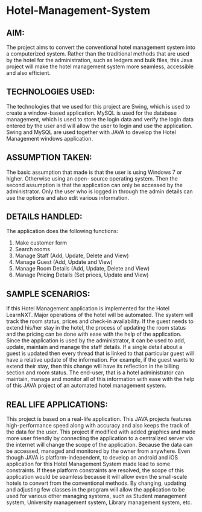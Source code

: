 # Hotel-Management-System

## AIM:
The project aims to convert the conventional hotel management system into a computerized system. Rather than the traditional methods that are used by the hotel for the administration, such as ledgers and bulk files, this Java project will make the hotel management system more seamless, accessible and also efficient.

## TECHNOLOGIES USED:
The technologies that we used for this project are Swing, which is used to create a window-based application. MySQL is used for the database management, which is used to store the login data and verify the login data entered by the user and will allow the user to login and use the application. Swing and MySQL are used together with JAVA to develop the Hotel Management windows application.

## ASSUMPTION TAKEN:
The basic assumption that made is that the user is using Windows 7 or higher. Otherwise using an open- source operating system.
Then the second assumption is that the application can only be accessed by the administrator. Only the user who is logged in through the admin details can use the options and also edit various information.

## DETAILS HANDLED:
The application does the following functions:
1. Make customer form
2. Search rooms
3. Manage Staff (Add, Update, Delete and View)
4. Manage Guest (Add, Update and View)
5. Manage Room Details (Add, Update, Delete and View)
6. Manage Pricing Details (Set prices, Update and View)

## SAMPLE SCENARIOS:
If this Hotel Management application is implemented for the Hotel LearnNXT. Major operations of the hotel will be automated. The system will track the room status, prices and check-in availability. If the guest needs to extend his/her stay in the hotel, the process of updating the room status and the pricing can be done with ease with the help of the application. Since the application is used by the administrator, it can be used to add, update, maintain and manage the staff details. If a single detail about a guest is updated then every thread that is linked to that particular guest will have a relative update of the information. For example, if the guest wants to extend their stay, then this change will
have its reflection in the billing section and room status. The end-user, that is a hotel administrator can
maintain, manage and monitor all of this information with ease with the help of this JAVA project of an
automated hotel management system.
## REAL LIFE APPLICATIONS:
This project is based on a real-life application. This JAVA projects features high-performance speed along
with accuracy and also keeps the track of the data for the user. This project if modified with added
graphics and made more user friendly by connecting the application to a centralized server via the
internet will change the scope of the application. Because the data can be accessed, managed and
monitored by the owner from anywhere. Even though JAVA is platform-independent, to develop an
android and iOS application for this Hotel Management System made lead to some constraints. If these
platform constraints are resolved, the scope of this application would be seamless because it will allow
even the small-scale hotels to convert from the conventional methods. By changing, updating and
adjusting few classes in the program will allow the application to be used for various other managing
systems, such as Student management system, University management system, Library management
system, etc.
